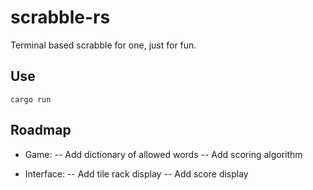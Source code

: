 # scrabble-rs

Terminal based scrabble for one, just for fun.

## Use

`cargo run`

## Roadmap

- Game:
-- Add dictionary of allowed words
-- Add scoring algorithm

- Interface:
-- Add tile rack display
-- Add score display
